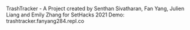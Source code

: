TrashTracker - A Project created by Senthan Sivatharan, Fan Yang, Julien Liang and Emily Zhang for SetHacks 2021
Demo: trashtracker.fanyang284.repl.co
